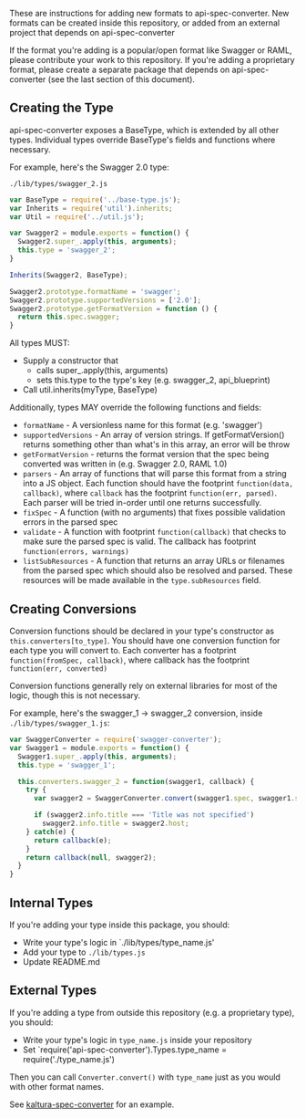 These are instructions for adding new formats to api-spec-converter.
New formats can be created inside this repository, or added from an external project that depends on api-spec-converter

If the format you're adding is a popular/open format like Swagger or RAML, please contribute your work to this repository.
If you're adding a proprietary format, please create a separate package that depends on api-spec-converter (see the last section of this document).

## Creating the Type
api-spec-converter exposes a BaseType, which is extended by all other types.
Individual types override BaseType's fields and functions where necessary.

For example, here's the Swagger 2.0 type:

`./lib/types/swagger_2.js`
```js
var BaseType = require('../base-type.js');
var Inherits = require('util').inherits;
var Util = require('../util.js');

var Swagger2 = module.exports = function() {
  Swagger2.super_.apply(this, arguments);
  this.type = 'swagger_2';
}

Inherits(Swagger2, BaseType);

Swagger2.prototype.formatName = 'swagger';
Swagger2.prototype.supportedVersions = ['2.0'];
Swagger2.prototype.getFormatVersion = function () {
  return this.spec.swagger;
}
```

All types MUST:
* Supply a constructor that
  * calls super_.apply(this, arguments)
  * sets this.type to the type's key (e.g. swagger_2, api_blueprint)
* Call util.inherits(myType, BaseType)

Additionally, types MAY override the following functions and fields:
* `formatName` - A versionless name for this format (e.g. 'swagger')
* `supportedVersions` - An array of version strings. If getFormatVersion() returns something other than what's in this array, an error will be throw
* `getFormatVersion` - returns the format version that the spec being converted was written in (e.g. Swagger 2.0, RAML 1.0)
* `parsers` - An array of functions that will parse this format from a string into a JS object. Each function should have the footprint `function(data, callback)`, where `callback` has the footprint `function(err, parsed)`. Each parser will be tried in-order until one returns successfully.
* `fixSpec` - A function (with no arguments) that fixes possible validation errors in the parsed spec
* `validate` - A function with footprint `function(callback)` that checks to make sure the parsed spec is valid. The callback has footprint `function(errors, warnings)`
* `listSubResources` - A function that returns an array URLs or filenames from the parsed spec which should also be resolved and parsed. These resources will be made available in the `type.subResources` field.

## Creating Conversions
Conversion functions should be declared in your type's constructor as `this.converters[to_type]`.
You should have one conversion function for each type you will convert to.
Each converter has a footprint `function(fromSpec, callback)`, where callback has the footprint `function(err, converted)`

Conversion functions generally rely on external libraries for most of the logic, though this is not necessary.

For example, here's the swagger_1 -> swagger_2 conversion, inside `./lib/types/swagger_1.js`:

```js
var SwaggerConverter = require('swagger-converter');
var Swagger1 = module.exports = function() {
  Swagger1.super_.apply(this, arguments);
  this.type = 'swagger_1';

  this.converters.swagger_2 = function(swagger1, callback) {
    try {
      var swagger2 = SwaggerConverter.convert(swagger1.spec, swagger1.subResources);

      if (swagger2.info.title === 'Title was not specified')
        swagger2.info.title = swagger2.host;
    } catch(e) {
      return callback(e);
    }
    return callback(null, swagger2);
  }
}
```

## Internal Types
If you're adding your type inside this package, you should:
* Write your type's logic in `./lib/types/type_name.js'
* Add your type to `./lib/types.js`
* Update README.md

## External Types
If you're adding a type from outside this repository (e.g. a proprietary type), you should:
* Write your type's logic in `type_name.js` inside your repository
* Set `require('api-spec-converter').Types.type_name = require('./type_name.js')

Then you can call `Converter.convert()` with `type_name` just as you would with other format names.

See [kaltura-spec-converter](https://github.com/bobby-brennan/kaltura-spec-converter/blob/master/index.js) for an example.
